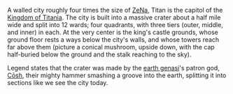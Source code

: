 A walled city roughly four times the size of [ZeNa](ZeNa.md), Titan is the capitol of the [Kingdom of Titania](Kingdom%20of%20Titania). The city is built into a massive crater about a half mile wide and split into 12 wards; four quadrants, with three tiers (outer, middle, and inner) in each. At the very center is the king's castle grounds, whose ground floor rests a ways below the city's walls, and whose towers reach far above them (picture a conical mushroom, upside down, with the cap half-buried below the ground and the stalk reaching to the sky).

Legend states that the crater was made by the [earth genasi](earth%20genasi)'s patron god, [Cōsh](../NPCs/Cōsh.md), their mighty hammer smashing a groove into the earth, splitting it into sections like we see the city today.